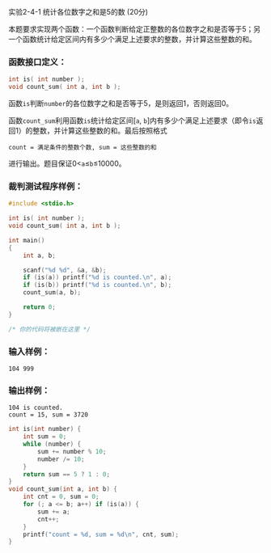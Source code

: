 实验2-4-1 统计各位数字之和是5的数 (20分)

本题要求实现两个函数：一个函数判断给定正整数的各位数字之和是否等于5；另一个函数统计给定区间内有多少个满足上述要求的整数，并计算这些整数的和。

### 函数接口定义：

```c++
int is( int number );
void count_sum( int a, int b );
```

函数`is`判断`number`的各位数字之和是否等于5，是则返回1，否则返回0。

函数`count_sum`利用函数`is`统计给定区间[`a`, `b`]内有多少个满足上述要求（即令`is`返回1）的整数，并计算这些整数的和。最后按照格式

```
count = 满足条件的整数个数, sum = 这些整数的和
```

进行输出。题目保证0<`a`≤`b`≤10000。

### 裁判测试程序样例：

```c++
#include <stdio.h>

int is( int number );
void count_sum( int a, int b );

int main()
{
    int a, b;

    scanf("%d %d", &a, &b);
    if (is(a)) printf("%d is counted.\n", a);
    if (is(b)) printf("%d is counted.\n", b);
    count_sum(a, b);

    return 0;
}

/* 你的代码将被嵌在这里 */
```

### 输入样例：

```in
104 999
```

### 输出样例：

```out
104 is counted.
count = 15, sum = 3720
```



```c++
int is(int number) {
	int sum = 0;
	while (number) {
		sum += number % 10;
		number /= 10;
	}
	return sum == 5 ? 1 : 0;
}
void count_sum(int a, int b) {
	int cnt = 0, sum = 0;
	for (; a <= b; a++) if (is(a)) {
		sum += a;
		cnt++;
	}
	printf("count = %d, sum = %d\n", cnt, sum);
}
```

